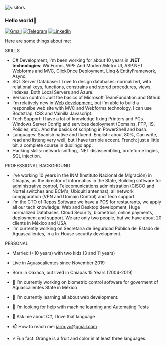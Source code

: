 ![visitors](https://visitor-badge.glitch.me/badge?page_id=jarmyo)

### Hello world👋

[![Gmail](https://img.shields.io/badge/-GMAIL-D14836?style=for-the-badge&logo=gmail&logoColor=white)](mailto:jarm.yo@gmail.com)
[![Telegram](https://img.shields.io/badge/-TELEGRAM-2CA5E0?style=for-the-badge&logo=telegram&logoColor=white)](https://t.me/jarmyo)
[![LinkedIn](https://img.shields.io/badge/-LINKEDIN-0077B5?style=for-the-badge&logo=linkedin&logoColor=white)](https://www.linkedin.com/in/shinjistudio/)

Here are some things about me:

SKILLS
- C# Development, I'm been working for about 10 years in **.NET technologies**: WinForms, WPF And Modern/Metro UI, ASP.NET Webforms and MVC, ClickOnce Deployment, Linq & EntityFramework, Async.
- SQL Server Database: I Love to design databases: normalized, with relational keys, functions, constrains and stored procedures, views, indexes. Both Local Servers and Azure.
- Version control: Just the basics of Microsoft TeamFundation and Github.
- I'm relatively new in [Web development](https://www.freecodecamp.org/fccdc754e81-1b3c-43ac-b223-dce2f274982a), but I'm able to build a responsibe web site with MVC and Webforms technology, I can use Bootstrap, CSS and Vainilla Javascript. 
- Tech Support: I have a lot of knowledge fixing Printers and PCs. Windows Server Config and services deployment (Domains, FTP, IIS, Policies, etc). And the basics of scripting in PowerShell and bash.
- Languages: Spanish native and fluend. English: about 80%, Can write, read and listeng very well, but i have terrible accent. French: just a little bit, a complete course in duolingo app.
- Hacking skills: network sniffing, .NET disassembling, bruteforce logins, SQL injection.


PROFESSIONAL BACKGROUND
- I've working 10 years in the INM (Instituto Nacional de Migración) in Chiapas, as the director of informatics in the State, Building software for [administrative control](https://www.behance.net/gallery/4752143/Rol-de-Servicios), Telecomunications administration (CISCO and Nortel switches and BCM's, Ubiquiti antennas), all network congiguration (VPN and Domain Control) and Tech support.
- I’m the CTO of [Repos Software](https://repos.mx) we have a POS for restaurants, we apply all our tech knowledge: Web and Desktop development, Huge normalized Databases, Cloud Security, biometrics, online payments, deployment and support. We are only two people, but we have about 20 clients in México and USA.
- I’m currently working on Secretaría de Seguridad Pública del Estado de Aguascalientes, in a In-House security development.


PERSONAL
- Married (+10 years) with two kids (3 and 11 years)
- Live in Aguascalientes since November 2019
- Born in Oaxaca, but lived in Chiapas 15 Years (2004-2019)


- 🔭 I’m currently working on biometric control software for goverment of Aguascalientes State in México
- 🌱 I’m currently learning all about web development.
- 🤔 I’m looking for help with machine learning and Automating Tests
- 💬 Ask me about C#, I love that language
- 📫 How to reach me: jarm.yo@gmail.com
- ⚡ Fun fact: Orange is a fruit and color in at least three languages.
